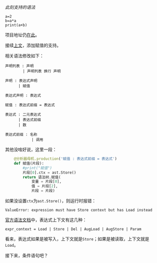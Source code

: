 *此刻支持的语法*
```
a=2
b=a*a
print(a+b)
```
项目地址仍[在此](https://github.com/MulanRevive/prototype/tree/8dc222a8d861337520afc4846fffc9625c6b040a)。

接续[上文](https://zhuanlan.zhihu.com/p/137785657)，添加赋值的支持。

相关语法修改如下：
```
声明列表 : 声明
        | 声明列表 换行 声明

声明 : 表达式声明
      | 赋值

表达式声明 : 表达式

赋值 : 表达式前缀 = 表达式

表达式 : 二元表达式
      | 表达式前缀
      | 数

表达式前缀 : 名称
            | 调用
```

其他没啥好说，这里一段：
```python
    @分析器母机.production('赋值 : 表达式前缀 = 表达式')
    def 赋值(片段):
        #print("赋值")
        片段[0].ctx = ast.Store()
        return 语法树.赋值(
            变量 = 片段[0],
            值 = 片段[2],
            片段 = 片段)
```
如果没设置`ctx`为`ast.Store()`，则运行时报错：
```
ValueError: expression must have Store context but has Load instead
```

[官方语法文档](https://docs.python.org/3.7/library/ast.html#abstract-grammar)中，表达式上下文有这几种：
```
expr_context = Load | Store | Del | AugLoad | AugStore | Param
```
看来，表达式如果是被写入，上下文就是`Store`；如果是被读取，上下文就是`Load`。

接下来，条件语句吧？
